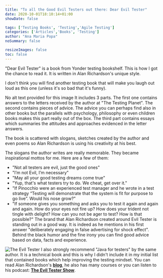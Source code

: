 ```yaml
---
title: "To all the Good Evil Testers out there: Dear Evil Tester"
date: 2020-10-01T18:10:14+01:00
showDate: false

tags: ['Testing Books', 'Testing','Agile Testing']
categories: ['Articles','Books', 'Testing']
author: "Ana Maria Popa"
noSummary: false

resizeImages: false
toc: false
---
```

"Dear Evil Tester" is a book from Yonder testing bookshelf. This is how I got the chance to read it. It is written in Alan Richardson's unique style.

I don't think you will find another testing book that will make you laugh out loud as this one (unless it's so bad that it's funny).

No alt text provided for this image
It includes 3 parts. The first one contains answers to the letters received by the author at "The Testing Planet". The second contains pieces of advice. The advice you can perhaps find also in other books but the parallels with psychology, philosophy or even children books makes this part really out of the box. The third part contains essays which summaries the attitudes and approaches evidenced in the letter answers.

The book is scattered with slogans, sketches created by the author and even poems so Alan Richardson is using his creativity at his best.

The slogans the author writes are really memorable. They became inspirational mottos for me. Here are a few of them:

- "Not all testers are evil, just the good ones"
- "I’m not Evil, I’m necessary"
- "May all your good testing dreams come true"
- "Yup, that's what testers try to do. We cheat, get over it."
- "If Pinocchio were an experienced test manager and he wrote in a test strategy “Testing will demonstrate that the system is fit for purpose to go live”. Would his nose grow?"
- "If someone gives you something and asks you to test it again and again and again. How do your eyes not fire up? How does your trident not tingle with delight? How can you not be ager to test? How is that possible?"
  The brand that Alan Richardson created around Evil Tester is standing out in a good way. It is indeed as he mentions in his first answer "deliberately engaging in false advertising for shock effect". Behind the black humor and the fine irony you can find good advice based on data, facts and experience.

![The Evil Tester](/images/evil_laugh.png)
I also strongly recommend "Java for testers" by the same author. It is a technical book and this is why I didn't include it in my initial list that contained books which help improving the testing mindset. You can read Alan Richardson's [__blog__](https://www.eviltester.com/blog/), he also has many courses or you can listen to his podcast: [__The Evil Tester Show__](https://www.eviltester.com/show/).

